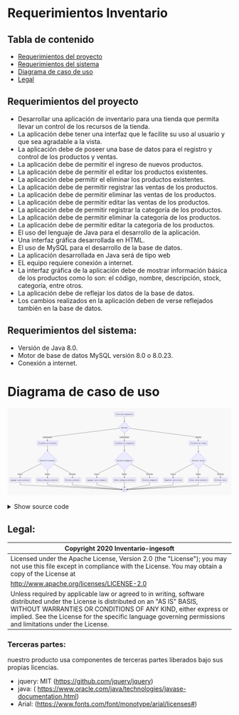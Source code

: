 # Requerimientos Inventario

## Tabla de contenido
- [Requerimientos del proyecto](#Requerimientos-del-proyecto)
- [Requerimientos del sistema](#Requerimientos-del-sistema)
- [Diagrama de caso de uso](#Diagrama-de-caso-de-uso)
- [Legal](#Legal)

## Requerimientos del proyecto

-	Desarrollar una aplicación de inventario para una tienda que permita llevar un control de los recursos de la tienda.
-	La aplicación debe tener una interfaz que le facilite su uso al usuario y que sea agradable a la vista.
-	La aplicación debe de poseer una base de datos para el registro y control de los productos y ventas.
-	La aplicación debe de permitir el ingreso de nuevos productos.
-	La aplicación debe de permitir el editar los productos existentes.
-	La aplicación debe permitir el eliminar los productos existentes.
-	La aplicación debe de permitir registrar las ventas de los productos.
-	La aplicación debe de permitir eliminar las ventas de los productos.
-	La aplicación debe de permitir editar las ventas de los productos.
-	La aplicación debe de permitir registrar la categoría de los productos.
-	La aplicación debe de permitir eliminar la categoría de los productos.
-	La aplicación debe de permitir editar la categoría de los productos.
-	El uso del lenguaje de Java para el desarrollo de la aplicación.
-	Una interfaz gráfica desarrollada en HTML.
-	El uso de MySQL para el desarrollo de la base de datos.
-	La aplicación desarrollada en Java será de tipo web
-	EL equipo requiere conexión a internet.
-	La interfaz gráfica de la aplicación debe de mostrar información básica de los productos como lo son: el código, nombre, descripción, stock, categoría, entre otros.
-	La aplicación debe de reflejar los datos de la base de datos.
-	Los cambios realizados en la aplicación deben de verse reflejados también en la base de datos.	

## Requerimientos del sistema:

  - Versión de Java 8.0.
  - Motor de base de datos MySQL versión 8.0 o 8.0.23.
  - Conexión a internet.





# Diagrama de caso de uso

![Diagrama](/Diagrama.PNG)

  <details>
    <summary>Show source code</summary>
  
```mermaid
graph TD;
      Inicio(Inicio de la aplicacion)
    Inicio --> Elegir{Decision}
    Elegir -->|INVENTARIO| TablaI[Visualizar el inventario] 
    --> OpcionesI{Decision Inventario}
        OpcionesI -->|Nuevo| NuevoI[Agregar nuevo producto]
        OpcionesI -->|Editar| EditarI[Editar producto existente]
        OpcionesI -->|Eliminar| EliminarI[Eliminar producto]


     Elegir -->|CATEGORIAS| TablaC[Visualizar las categorias]
    --> OpcionesC{Decision categorias} 
        OpcionesC -->|Nuevo| NuevoC[Agregar nueva categoria]
        OpcionesC -->|Editar| EditarC[Editar categoria existente]
        OpcionesC -->|Eliminar| EliminarC[Eliminar categoria]
    
    Elegir -->|VENTAS| TablaV[Visualizar las ventas]
    --> OpcionesV{Decision ventas} 
        OpcionesV -->|Nuevo| NuevoV[Registrar nueva venta]
        OpcionesV -->|Editar| EditarV[Editar venta existente]
        OpcionesV -->|Eliminar| EliminarV[Eliminar venta]

      NuevoI--> final(Fin)
      EditarI--> final(Fin)
      EliminarI--> final(Fin)
      NuevoC--> final(Fin)
      EditarC--> final(Fin)
      EliminarC--> final(Fin)
      NuevoV--> final(Fin)
      EditarV--> final(Fin)
      EliminarV--> final(Fin)
         
```
</details>     



## Legal:

| Copyright 2020 Inventario-ingesoft   |
|---|
|  Licensed under the Apache License, Version 2.0 (the "License"); you may not use this file except in compliance with the License. You may obtain a copy of the License at |
| http://www.apache.org/licenses/LICENSE-2.0   |
| Unless required by applicable law or agreed to in writing, software distributed under the License is distributed on an "AS IS" BASIS, WITHOUT WARRANTIES OR CONDITIONS OF ANY KIND, either express or implied. See the License for the specific language governing permissions and limitations under the License.  |


### Terceras partes:

nuestro producto usa componentes de terceras partes liberados bajo sus propias licencias.

- jquery: MIT (https://github.com/jquery/jquery)
- java: ( https://www.oracle.com/java/technologies/javase-documentation.html)
- Arial: (https://www.fonts.com/font/monotype/arial/licenses#) 
